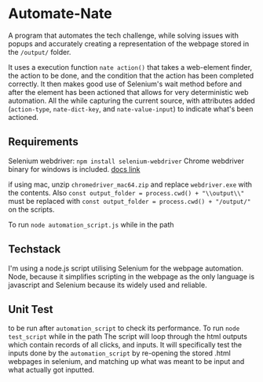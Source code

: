 # Automate-Nate
A program that automates the tech challenge, while solving issues with popups and accurately creating a representation of the webpage stored in the `/output/` folder.  

It uses a execution function `nate action()` that takes a web-element finder, the action to be done, and the condition that the action has been completed correctly. It then makes good use of Selenium's wait method before and after the element has been actioned that allows for very deterministic web automation. All the while capturing the current source, with attributes added (`action-type`, `nate-dict-key`, and `nate-value-input`) to indicate what's been actioned.

## Requirements

Selenium webdriver: `npm install selenium-webdriver`
Chrome webdriver binary for windows is included. [docs link](https://www.selenium.dev/documentation/en/selenium_installation/installing_webdriver_binaries/)

if using mac, unzip `chromedriver_mac64.zip` and replace `webdriver.exe` with the contents. Also `const output_folder = process.cwd() + "\\output\\"` must be replaced with `const output_folder = process.cwd() + "/output/"` on the scripts. 

To run `node automation_script.js` while in the path

## Techstack
I'm using a node.js script utilising Selenium for the webpage automation. Node, because it simplifies scripting in the webpage as the only language is javascript and Selenium because its widely used and reliable.

## Unit Test
to be run after `automation_script` to check its performance. To run `node test_script` while in the path
The script will loop through the html outputs which contain records of all clicks, and inputs. It will specifically test the inputs done by the `automation_script` by re-opening the stored .html webpages in selenium, and matching up what was meant to be input and what actually got inputted.

 
